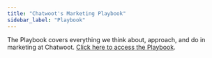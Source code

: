 ```yaml
---
title: "Chatwoot's Marketing Playbook"
sidebar_label: "Playbook"
---
```


The Playbook covers everything we think about, approach, and do in marketing at Chatwoot. [Click here to access the Playbook](https://chatwoot.notion.site/Chatwoot-s-Marketing-Playbook-dc9ab0448cc342609f2f302ca42ab1b5). 
